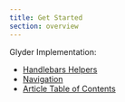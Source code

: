```yaml
---
title: Get Started
section: overview
---
```


Glyder Implementation:

* [Handlebars Helpers](/handlebars-helpers-setup.html)
* [Navigation](/nav-active-link.html)
* [Article Table of Contents](/table-of-contents.html)
